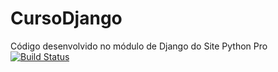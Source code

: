 # CursoDjango
Código desenvolvido no módulo de Django do Site Python Pro
[![Build Status](https://app.travis-ci.com/Rawston/CursoDjango.svg?branch=main)](https://app.travis-ci.com/Rawston/CursoDjango)
